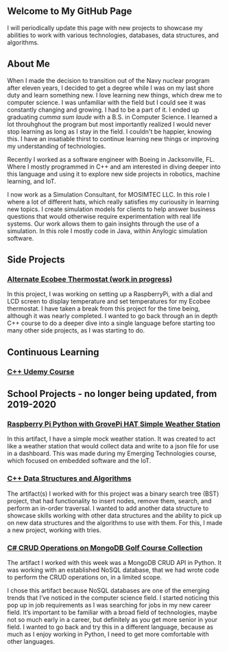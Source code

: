 ## Welcome to My GitHub Page

I will periodically update this page with new projects to showcase my abilities to work with various technologies, databases, data structures, and algorithms.

## About Me
When I made the decision to transition out of the Navy nuclear program after eleven years, I decided to get a degree while I was on my last shore duty and learn something new. I love learning new things, which drew me to computer science. I was unfamiliar with the field but I could see it was constantly changing and growing. I had to be a part of it. I ended up graduating _cumma sum laude_ with a B.S. in Computer Science. I learned a lot throuhghout the program but most importantly realized I would never stop learning as long as I stay in the field. I couldn't be happier, knowing this. I have an insatiable thirst to continue learning new things or improving my understanding of technologies.

Recently I worked as a software engineer with Boeing in Jacksonville, FL. Where I mostly programmed in C++ and am interested in diving deeper into this language and using it to explore new side projects in robotics, machine learning, and IoT.

I now work as a Simulation Consultant, for MOSIMTEC LLC. In this role I where a lot of different hats, which really satisfies my curiousity in learning new topics. I create simulation models for clients to help answer business questions that would otherwise require experimentation with real life systems. Our work allows them to gain insights through the use of a simulation. In this role I mostly code in Java, within Anylogic simulation software.

## Side Projects

### [Alternate Ecobee Thermostat (work in progress)](https://github.com/Richard-WS-Allen/EcobeeThermostat)
In this project, I was working on setting up a RaspberryPi, with a dial and LCD screen to display temperature and set temperatures for my Ecobee thermostat. I have taken a break from this project for the time being, although it was nearly completed. I wanted to go back through an in depth C++ course to do a deeper dive into a single language before starting too many other side projects, as I was starting to do.

## Continuous Learning

### [C++ Udemy Course](https://github.com/Richard-WS-Allen/Udemy-Cpp-Course)

## School Projects - no longer being updated, from 2019-2020

### [Raspberry Pi Python with GrovePi HAT Simple Weather Station](https://github.com/Richard-WS-Allen/Raspberry-Pi-Weather-Station)
In this artifact, I have a simple mock weather station. It was created to act like a weather station that would collect data and write to a json file for use in a dashboard. This was made during my Emerging Technologies course, which focused on embedded software and the IoT.

### [C++ Data Structures and Algorithms](https://github.com/Richard-WS-Allen/Data-Structures-and-Algorithms-cpp)
The artifact(s) I worked with for this project was a binary search tree (BST) project, that had functionality to insert nodes, remove them, search, and perform an in-order traversal. I wanted to add another data structure to showcase skills working with other data structures and the ability to pick up on new data structures and the algorithms to use with them. For this, I made a new project, working with tries.

### [C# CRUD Operations on MongoDB Golf Course Collection](https://github.com/Richard-WS-Allen/MongoDB-CRUD-Csharp)
The artifact I worked with this week was a MongoDB CRUD API in Python. It was working with an established NoSQL database, that we had wrote code to perform the CRUD operations on, in a limited scope.

I chose this artifact because NoSQL databases are one of the emerging trends that I’ve noticed in the computer science field. I started noticing this pop up in job requirements as I was searching for jobs in my new career field. It’s important to be familiar with a broad field of technologies, maybe not so much early in a career, but definitely as you get more senior in your field. I wanted to go back and try this in a different language, because as much as I enjoy working in Python, I need to get more comfortable with other languages.


